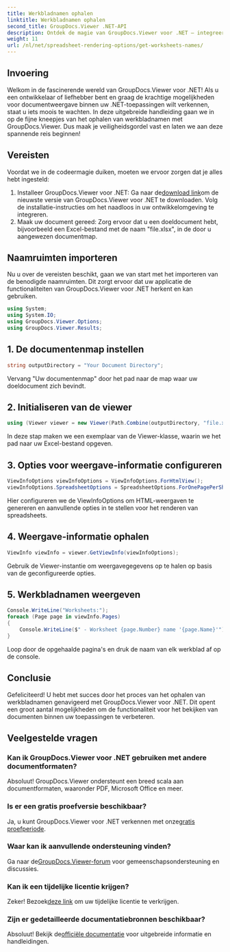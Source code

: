 ```yaml
---
title: Werkbladnamen ophalen
linktitle: Werkbladnamen ophalen
second_title: GroupDocs.Viewer .NET-API
description: Ontdek de magie van GroupDocs.Viewer voor .NET – integreer de weergave van documenten naadloos in uw toepassingen. Probeer nu de gratis proefperiode!
weight: 11
url: /nl/net/spreadsheet-rendering-options/get-worksheets-names/
---
```

## Invoering
Welkom in de fascinerende wereld van GroupDocs.Viewer voor .NET! Als u een ontwikkelaar of liefhebber bent en graag de krachtige mogelijkheden voor documentweergave binnen uw .NET-toepassingen wilt verkennen, staat u iets moois te wachten. In deze uitgebreide handleiding gaan we in op de fijne kneepjes van het ophalen van werkbladnamen met GroupDocs.Viewer. Dus maak je veiligheidsgordel vast en laten we aan deze spannende reis beginnen!
## Vereisten
Voordat we in de codeermagie duiken, moeten we ervoor zorgen dat je alles hebt ingesteld:
1.  Installeer GroupDocs.Viewer voor .NET: Ga naar de[download link](https://releases.groupdocs.com/viewer/net/)om de nieuwste versie van GroupDocs.Viewer voor .NET te downloaden. Volg de installatie-instructies om het naadloos in uw ontwikkelomgeving te integreren.
2. Maak uw document gereed: Zorg ervoor dat u een doeldocument hebt, bijvoorbeeld een Excel-bestand met de naam "file.xlsx", in de door u aangewezen documentmap.
## Naamruimten importeren
Nu u over de vereisten beschikt, gaan we van start met het importeren van de benodigde naamruimten. Dit zorgt ervoor dat uw applicatie de functionaliteiten van GroupDocs.Viewer voor .NET herkent en kan gebruiken.
```csharp
using System;
using System.IO;
using GroupDocs.Viewer.Options;
using GroupDocs.Viewer.Results;
```
## 1. De documentenmap instellen
```csharp
string outputDirectory = "Your Document Directory";
```
Vervang "Uw documentenmap" door het pad naar de map waar uw doeldocument zich bevindt.
## 2. Initialiseren van de viewer
```csharp
using (Viewer viewer = new Viewer(Path.Combine(outputDirectory, "file.xlsx")))
```
In deze stap maken we een exemplaar van de Viewer-klasse, waarin we het pad naar uw Excel-bestand opgeven.
## 3. Opties voor weergave-informatie configureren
```csharp
ViewInfoOptions viewInfoOptions = ViewInfoOptions.ForHtmlView();
viewInfoOptions.SpreadsheetOptions = SpreadsheetOptions.ForOnePagePerSheet();
```
Hier configureren we de ViewInfoOptions om HTML-weergaven te genereren en aanvullende opties in te stellen voor het renderen van spreadsheets.
## 4. Weergave-informatie ophalen
```csharp
ViewInfo viewInfo = viewer.GetViewInfo(viewInfoOptions);
```
Gebruik de Viewer-instantie om weergavegegevens op te halen op basis van de geconfigureerde opties.
## 5. Werkbladnamen weergeven
```csharp
Console.WriteLine("Worksheets:");
foreach (Page page in viewInfo.Pages)
{
    Console.WriteLine($" - Worksheet {page.Number} name '{page.Name}'");
}
```
Loop door de opgehaalde pagina's en druk de naam van elk werkblad af op de console.
## Conclusie
Gefeliciteerd! U hebt met succes door het proces van het ophalen van werkbladnamen genavigeerd met GroupDocs.Viewer voor .NET. Dit opent een groot aantal mogelijkheden om de functionaliteit voor het bekijken van documenten binnen uw toepassingen te verbeteren.
## Veelgestelde vragen
### Kan ik GroupDocs.Viewer voor .NET gebruiken met andere documentformaten?
Absoluut! GroupDocs.Viewer ondersteunt een breed scala aan documentformaten, waaronder PDF, Microsoft Office en meer.
### Is er een gratis proefversie beschikbaar?
 Ja, u kunt GroupDocs.Viewer voor .NET verkennen met onze[gratis proefperiode](https://releases.groupdocs.com/).
### Waar kan ik aanvullende ondersteuning vinden?
 Ga naar de[GroupDocs.Viewer-forum](https://forum.groupdocs.com/c/viewer/9) voor gemeenschapsondersteuning en discussies.
### Kan ik een tijdelijke licentie krijgen?
 Zeker! Bezoek[deze link](https://purchase.groupdocs.com/temporary-license/) om uw tijdelijke licentie te verkrijgen.
### Zijn er gedetailleerde documentatiebronnen beschikbaar?
 Absoluut! Bekijk de[officiële documentatie](https://tutorials.groupdocs.com/viewer/net/) voor uitgebreide informatie en handleidingen.